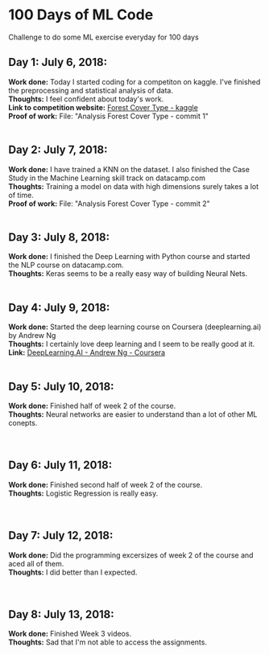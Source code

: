 # 100 Days of ML Code
Challenge to do some ML exercise everyday for 100 days

## Day 1: July 6, 2018:
**Work done:** Today I started coding for a competiton on kaggle. I've finished the preprocessing and statistical analysis of data.<br>
**Thoughts:** I feel confident about today's work.<br>
**Link to competition website:** [Forest Cover Type - kaggle](https://www.kaggle.com/c/forest-cover-type-kernels-only)<br>
**Proof of work:** File: "Analysis Forest Cover Type - commit 1"
<br><br>
## Day 2: July 7, 2018:
**Work done:** I have trained a KNN on the dataset. I also finished the Case Study in the Machine Learning skill track on datacamp.com<br>
**Thoughts:** Training a model on data with high dimensions surely takes a lot of time.<br>
**Proof of work:** File: "Analysis Forest Cover Type - commit 2"
<br><br>
## Day 3: July 8, 2018:
**Work done:** I finished the Deep Learning with Python course and started the NLP course on datacamp.com.<br>
**Thoughts:** Keras seems to be a really easy way of building Neural Nets.
<br><br>
## Day 4: July 9, 2018:
**Work done:** Started the deep learning course on Coursera (deeplearning.ai) by Andrew Ng<br>
**Thoughts:** I certainly love deep learning and I seem to be really good at it.<br>
**Link:** [DeepLearning.AI - Andrew Ng - Coursera](https://www.deeplearning.ai/)
<br><br>
## Day 5: July 10, 2018:
**Work done:** Finished half of week 2 of the course.<br>
**Thoughts:** Neural networks are easier to understand than a lot of other ML conepts.<br>
<br><br>
## Day 6: July 11, 2018:
**Work done:** Finished second half of week 2 of the course.<br>
**Thoughts:** Logistic Regression is really easy.<br>
<br><br>
## Day 7: July 12, 2018:
**Work done:** Did the programming excersizes of week 2 of the course and aced all of them.<br>
**Thoughts:** I did better than I expected.<br>
<br><br>
## Day 8: July 13, 2018:
**Work done:** Finished Week 3 videos.<br>
**Thoughts:** Sad that I'm not able to access the assignments.<br>

